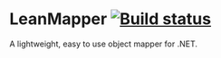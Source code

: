LeanMapper [![Build status](https://ci.appveyor.com/api/projects/status/5xvsx37da4ht6jcu/branch/master?svg=true)](https://ci.appveyor.com/project/eldarerathis/leanmapper/branch/master)
===========

A lightweight, easy to use object mapper for .NET.